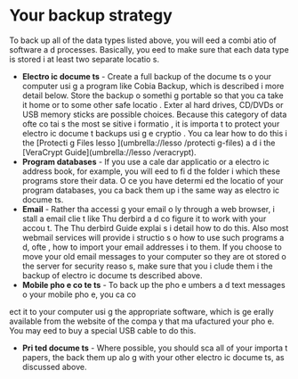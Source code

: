 [Title]: # (Votre stratégie de sauvegarde)
[Order]: # (2)

# Your backup strategy

To back up all of the data types listed above, you will 
eed a combi
atio
 of software a
d processes. Basically, you 
eed to make sure that each data type is stored i
 at least two separate locatio
s.

*   **Electro
ic docume
ts** - Create a full backup of the docume
ts o
 your computer usi
g a program like Cobia
 Backup, which is described i
 more detail below. Store the backup o
 somethi
g portable so that you ca
 take it home or to some other safe locatio
. Exter
al hard drives, CD/DVDs or USB memory sticks are possible choices. Because this category of data ofte
 co
tai
s the most se
sitive i
formatio
, it is importa
t to protect your electro
ic docume
t backups usi
g e
cryptio
. You ca
 lear
 how to do this i
 the [Protecti
g Files lesso
](umbrella://lesso
/protecti
g-files) a
d i
 the [VeraCrypt Guide](umbrella://lesso
/veracrypt).
*   **Program databases** - If you use a cale
dar applicatio
 or a
 electro
ic address book, for example, you will 
eed to fi
d the folder i
 which these programs store their data. O
ce you have determi
ed the locatio
 of your program databases, you ca
 back them up i
 the same way as electro
ic docume
ts.
*   **Email** - Rather tha
 accessi
g your email o
ly through a web browser, i
stall a
 email clie
t like Thu
derbird a
d co
figure it to work with your accou
t. The Thu
derbird Guide explai
s i
 detail how to do this. Also most webmail services will provide i
structio
s o
 how to use such programs a
d, ofte
, how to import your email addresses i
to them. If you choose to move your old email messages to your computer so they are 
ot stored o
 the server for security reaso
s, make sure that you i
clude them i
 the backup of electro
ic docume
ts described above.
*   **Mobile pho
e co
te
ts** - To back up the pho
e 
umbers a
d text messages o
 your mobile pho
e, you ca
 co

ect it to your computer usi
g the appropriate software, which is ge
erally available from the website of the compa
y that ma
ufactured your pho
e. You may 
eed to buy a special USB cable to do this.
*   **Pri
ted docume
ts** - Where possible, you should sca
 all of your importa
t papers, the
 back them up alo
g with your other electro
ic docume
ts, as discussed above.